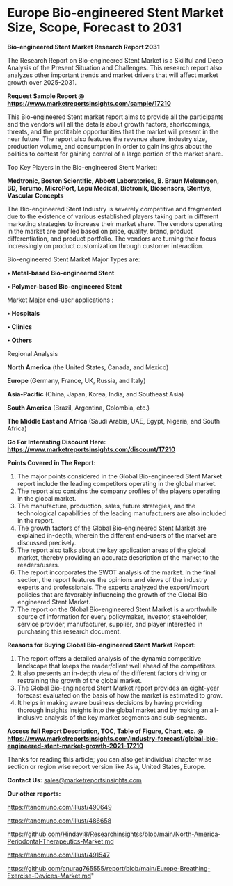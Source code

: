  # Europe Bio-engineered Stent Market Size, Scope, Forecast to 2031

<strong>Bio-engineered Stent Market Research Report 2031</strong>

The Research Report on Bio-engineered Stent Market is a Skillful and Deep Analysis of the Present Situation and Challenges. This research report also analyzes other important trends and market drivers that will affect market growth over 2025-2031.

<strong>Request Sample Report @ <a href=https://www.marketreportsinsights.com/sample/17210>https://www.marketreportsinsights.com/sample/17210</a></strong>

This Bio-engineered Stent market report aims to provide all the participants and the vendors will all the details about growth factors, shortcomings, threats, and the profitable opportunities that the market will present in the near future. The report also features the revenue share, industry size, production volume, and consumption in order to gain insights about the politics to contest for gaining control of a large portion of the market share.

Top Key Players in the Bio-engineered Stent Market:

<strong>Medtronic, Boston Scientific, Abbott Laboratories, B. Braun Melsungen, BD, Terumo, MicroPort, Lepu Medical, Biotronik, Biosensors, Stentys, Vascular Concepts</strong>

The Bio-engineered Stent Industry is severely competitive and fragmented due to the existence of various established players taking part in different marketing strategies to increase their market share. The vendors operating in the market are profiled based on price, quality, brand, product differentiation, and product portfolio. The vendors are turning their focus increasingly on product customization through customer interaction.

Bio-engineered Stent Market Major Types are:

<strong>• Metal-based Bio-engineered Stent

• Polymer-based Bio-engineered Stent</strong>

Market Major end-user applications :

<strong>• Hospitals

• Clinics

• Others</strong>

Regional Analysis

</u><strong><b>North America</b></strong> (the United States, Canada, and Mexico)

<strong><b>Europe </b></strong>(Germany, France, UK, Russia, and Italy)

<strong><b>Asia-Pacific</b></strong> (China, Japan, Korea, India, and Southeast Asia)

<strong><b>South America</b></strong> (Brazil, Argentina, Colombia, etc.)

<strong><b>The Middle East and Africa</b></strong> (Saudi Arabia, UAE, Egypt, Nigeria, and South Africa)

<strong>Go For Interesting Discount Here: <a href=https://www.marketreportsinsights.com/discount/17210>https://www.marketreportsinsights.com/discount/17210</a></strong>

<strong>Points Covered in The Report:</strong>
<ol>
  <li>The major points considered in the Global Bio-engineered Stent Market report include the leading competitors operating in the global market.</li>
  <li>The report also contains the company profiles of the players operating in the global market.</li>
  <li>The manufacture, production, sales, future strategies, and the technological capabilities of the leading manufacturers are also included in the report.</li>
  <li>The growth factors of the Global Bio-engineered Stent Market are explained in-depth, wherein the different end-users of the market are discussed precisely.</li>
  <li>The report also talks about the key application areas of the global market, thereby providing an accurate description of the market to the readers/users.</li>
  <li>The report incorporates the SWOT analysis of the market. In the final section, the report features the opinions and views of the industry experts and professionals. The experts analyzed the export/import policies that are favorably influencing the growth of the Global Bio-engineered Stent Market.</li>
  <li>The report on the Global Bio-engineered Stent Market is a worthwhile source of information for every policymaker, investor, stakeholder, service provider, manufacturer, supplier, and player interested in purchasing this research document.</li>
</ol>
<strong>Reasons for Buying Global Bio-engineered Stent Market Report:</strong>

<ol>
  <li>The report offers a detailed analysis of the dynamic competitive landscape that keeps the reader/client well ahead of the competitors.</li>
  <li>It also presents an in-depth view of the different factors driving or restraining the growth of the global market.</li>
  <li>The Global Bio-engineered Stent Market report provides an eight-year forecast evaluated on the basis of how the market is estimated to grow.</li>
  <li>It helps in making aware business decisions by having providing thorough insights insights into the global market and by making an all-inclusive analysis of the key market segments and sub-segments.</li>
</ol>
<strong>Access full Report Description, TOC, Table of Figure, Chart, etc. @ <a href=https://www.marketreportsinsights.com/industry-forecast/global-bio-engineered-stent-market-growth-2021-17210>https://www.marketreportsinsights.com/industry-forecast/global-bio-engineered-stent-market-growth-2021-17210</a></strong>


Thanks for reading this article; you can also get individual chapter wise section or region wise report version like Asia, United States, Europe.

<strong>Contact Us:</strong>
sales@marketreportsinsights.com

<strong>Our other reports:</strong>

<a href=https://tanomuno.com/illust/490649>https://tanomuno.com/illust/490649</a>

<a href=https://tanomuno.com/illust/486658>https://tanomuno.com/illust/486658</a>

<a href=https://github.com/Hindavi8/Researchinsightss/blob/main/North-America-Periodontal-Therapeutics-Market.md>https://github.com/Hindavi8/Researchinsightss/blob/main/North-America-Periodontal-Therapeutics-Market.md</a>

<a href=https://tanomuno.com/illust/491547>https://tanomuno.com/illust/491547</a>

<a href=https://github.com/anurag765555/report/blob/main/Europe-Breathing-Exercise-Devices-Market.md>https://github.com/anurag765555/report/blob/main/Europe-Breathing-Exercise-Devices-Market.md</a>"
